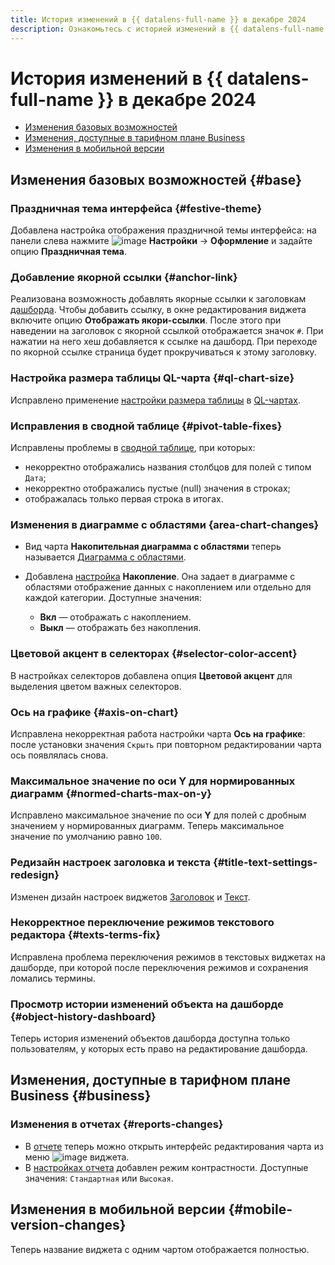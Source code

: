 ```yaml
---
title: История изменений в {{ datalens-full-name }} в декабре 2024
description: Ознакомьтесь с историей изменений в {{ datalens-full-name }} за декабрь 2024.
---
```


# История изменений в {{ datalens-full-name }} в декабре 2024


* [Изменения базовых возможностей](#base)
* [Изменения, доступные в тарифном плане Business](#business)
* [Изменения в мобильной версии](#mobile-version-changes)

## Изменения базовых возможностей {#base}



### Праздничная тема интерфейса {#festive-theme}

Добавлена настройка отображения праздничной темы интерфейса: на панели слева нажмите ![image](../../_assets/console-icons/gear.svg) **Настройки** → **Оформление** и задайте опцию **Праздничная тема**.

### Добавление якорной ссылки {#anchor-link}

Реализована возможность добавлять якорные ссылки к заголовкам [дашборда](../dashboard/widget.md#title). Чтобы добавить ссылку, в окне редактирования виджета включите опцию **Отображать якори-ссылки**. После этого при наведении на заголовок с якорной ссылкой отображается значок `#`. При нажатии на него хеш добавляется к ссылке на дашборд. При переходе по якорной ссылке страница будет прокручиваться к этому заголовку.

### Настройка размера таблицы QL-чарта {#ql-chart-size}

Исправлено применение [настройки размера таблицы](../visualization-ref/table-chart.md#table-size-settings) в [QL-чартах](../concepts/chart/ql-charts.md).

### Исправления в сводной таблице {#pivot-table-fixes}

Исправлены проблемы в [сводной таблице](../visualization-ref/pivot-table-chart.md), при которых:

* некорректно отображались названия столбцов для полей с типом `Дата`;
* некорректно отображались пустые (null) значения в строках;
* отображалась только первая строка в итогах.

### Изменения в диаграмме с областями {area-chart-changes}

* Вид чарта **Накопительная диаграмма с областями** теперь называется [Диаграмма с областями](../visualization-ref/area-chart.md).
* Добавлена [настройка](../concepts/chart/settings.md#common-settings) **Накопление**. Она задает в диаграмме с областями отображение данных с накоплением или отдельно для каждой категории. Доступные значения:

  * **Вкл** — отображать с накоплением.
  * **Выкл** — отображать без накопления.

### Цветовой акцент в селекторах {#selector-color-accent}

В настройках селекторов добавлена опция **Цветовой акцент** для выделения цветом важных селекторов.

### Ось на графике {#axis-on-chart}

Исправлена некорректная работа настройки чарта **Ось на графике**: после установки значения `Скрыть` при повторном редактировании чарта ось появлялась снова.

### Максимальное значение по оси Y для нормированных диаграмм {#normed-charts-max-on-y}

Исправлено максимальное значение по оси **Y** для полей с дробным значением у нормированных диаграмм. Теперь максимальное значение по умолчанию равно `100`.

### Редизайн настроек заголовка и текста {#title-text-settings-redesign}

Изменен дизайн настроек виджетов [Заголовок](../dashboard/widget.md#title) и [Текст](../dashboard/widget.md#text).

### Некорректное переключение режимов текстового редактора {#texts-terms-fix}

Исправлена проблема переключения режимов в текстовых виджетах на дашборде, при которой после переключения режимов и сохранения ломались термины.

### Просмотр истории изменений объекта на дашборде {#object-history-dashboard}

Теперь история изменений объектов дашборда доступна только пользователям, у которых есть право на редактирование дашборда.



## Изменения, доступные в тарифном плане Business {#business}

### Изменения в отчетах {#reports-changes}

* В [отчете](../reports/index.md) теперь можно открыть интерфейс редактирования чарта из меню ![image](../../_assets/console-icons/ellipsis.svg) виджета.
* В [настройках отчета](../reports/report-operations.md#report-settings) добавлен режим контрастности. Доступные значения: `Стандартная` или `Высокая`.


## Изменения в мобильной версии {#mobile-version-changes}

Теперь название виджета с одним чартом отображается полностью.